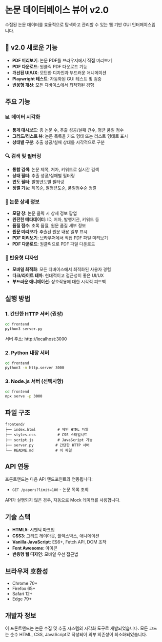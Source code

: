 # 논문 데이터베이스 뷰어 v2.0

수집된 논문 데이터를 효율적으로 탐색하고 관리할 수 있는 웹 기반 GUI 인터페이스입니다.

## 🎉 v2.0 새로운 기능
- **PDF 미리보기**: 논문 PDF를 브라우저에서 직접 미리보기
- **PDF 다운로드**: 원클릭 PDF 다운로드 기능
- **개선된 UI/UX**: 모던한 디자인과 부드러운 애니메이션
- **Playwright 테스트**: 자동화된 GUI 테스트 및 검증
- **반응형 개선**: 모든 디바이스에서 최적화된 경험

## 주요 기능

### 📊 데이터 시각화
- **통계 대시보드**: 총 논문 수, 추출 성공/실패 건수, 평균 품질 점수
- **그리드/리스트 뷰**: 논문 목록을 카드 형태 또는 리스트 형태로 표시
- **상태별 구분**: 추출 성공/실패 상태를 시각적으로 구분

### 🔍 검색 및 필터링
- **통합 검색**: 논문 제목, 저자, 키워드로 실시간 검색
- **상태 필터**: 추출 성공/실패별 필터링
- **연도 필터**: 발행년도별 필터링
- **정렬 기능**: 제목순, 발행년도순, 품질점수순 정렬

### 📄 논문 상세 정보
- **모달 창**: 논문 클릭 시 상세 정보 팝업
- **완전한 메타데이터**: ID, 저자, 발행기관, 키워드 등
- **품질 점수**: 초록 품질, 원문 품질 세부 정보
- **원문 미리보기**: 추출된 원문 내용 일부 표시
- **PDF 미리보기**: 브라우저에서 직접 PDF 파일 미리보기
- **PDF 다운로드**: 원클릭으로 PDF 파일 다운로드

### 📱 반응형 디자인
- **모바일 최적화**: 모든 디바이스에서 최적화된 사용자 경험
- **다크/라이트 테마**: 현대적이고 접근성이 좋은 UI/UX
- **부드러운 애니메이션**: 상호작용에 대한 시각적 피드백

## 실행 방법

### 1. 간단한 HTTP 서버 (권장)
```bash
cd frontend
python3 server.py
```
서버 주소: http://localhost:3000

### 2. Python 내장 서버
```bash
cd frontend
python3 -m http.server 3000
```

### 3. Node.js 서버 (선택사항)
```bash
cd frontend
npx serve -p 3000
```

## 파일 구조

```
frontend/
├── index.html          # 메인 HTML 파일
├── styles.css          # CSS 스타일시트
├── script.js           # JavaScript 기능
├── server.py          # 간단한 HTTP 서버
└── README.md          # 이 파일
```

## API 연동

프론트엔드는 다음 API 엔드포인트와 연동됩니다:

- `GET /papers?limit=100` - 논문 목록 조회

API가 실행되지 않은 경우, 자동으로 Mock 데이터를 사용합니다.

## 기술 스택

- **HTML5**: 시맨틱 마크업
- **CSS3**: 그리드 레이아웃, 플렉스박스, 애니메이션
- **Vanilla JavaScript**: ES6+, Fetch API, DOM 조작
- **Font Awesome**: 아이콘
- **반응형 웹 디자인**: 모바일 우선 접근법

## 브라우저 호환성

- Chrome 70+
- Firefox 65+
- Safari 12+
- Edge 79+

## 개발자 정보

이 프론트엔드는 논문 수집 및 추출 시스템의 시각화 도구로 개발되었습니다.
모든 코드는 순수 HTML, CSS, JavaScript로 작성되어 외부 의존성이 최소화되었습니다.